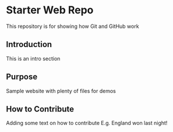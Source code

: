 # Starter Web Repo

This repository is for showing how Git and GitHub work

## Introduction

This is an intro section

## Purpose

Sample website with plenty of files for demos

## How to Contribute 

Adding some text on how to contribute
E.g. England won last night!